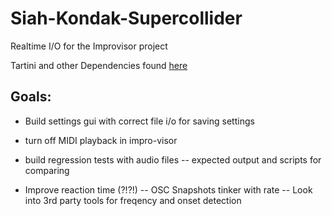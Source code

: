 # Siah-Kondak-Supercollider
Realtime I/O for the Improvisor project

Tartini and other Dependencies found [here](https://github.com/supercollider/sc3-plugins)

## Goals:

- Build settings gui with correct file i/o for saving settings

- turn off MIDI playback in impro-visor

- build regression tests with audio files -- expected output and scripts for comparing

- Improve reaction time (?!?!)
  	  -- OSC Snapshots tinker with rate
	  -- Look into 3rd party tools for freqency and onset detection